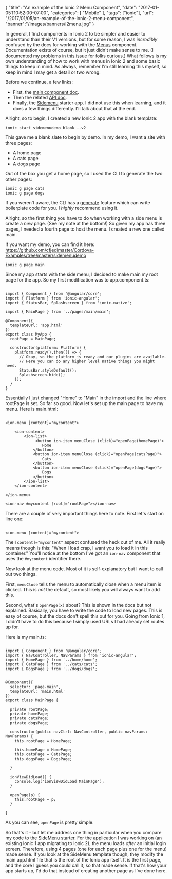 
{
	"title": "An example of the Ionic 2 Menu Component",
	"date": "2017-01-05T10:52:00-07:00",
	"categories": [
		"Mobile"
	],
	"tags": ["ionic"],
	"url": "/2017/01/05/an-example-of-the-ionic-2-menu-component",
	"banner":"/images/banners/i2menu.jpg"
}

In general, I find components in Ionic 2 to be simpler and easier to understand than their V1 versions, but for some reason, I 
was *incredibly* confused by the docs for working with the [Menus](http://ionicframework.com/docs/v2/components/#menus) component. Documentation
exists of course, but it just didn't make sense to me. (I documented my problems in [this issue](https://github.com/driftyco/ionic-site/issues/951) for
folks curious.) What follows is my own understanding of how to work with menus in Ionic 2 and some basic things to keep in mind. As always, 
remember I'm still learning this myself, so keep in mind I may get a detail or two wrong.

Before we continue, a few links:

* First, the [main component doc](http://ionicframework.com/docs/v2/components/#menus).
* Then the related [API doc](http://ionicframework.com/docs/v2/api/components/menu/Menu).
* Finally, the [Sidemenu](https://github.com/driftyco/ionic2-starter-sidemenu) starter app. I did not use this when learning, and it does
a few things differently. I'll talk about that at the end.

Alright, so to begin, I created a new Ionic 2 app with the blank template:

	ionic start sidemenudemo blank --v2

This gave me a blank slate to begin by demo. In my demo, I want a site with three pages:

* A home page
* A cats page
* A dogs page

Out of the box you get a home page, so I used the CLI to generate the two other pages:

	ionic g page cats
	ionic g page dogs

If you weren't aware, the CLI has a [generate](http://ionicframework.com/docs/v2/cli/generate/) feature which can write boilerplate
code for you. I *highly* recommend using it.

Alright, so the first thing you have to do when working with a side menu is create a *new* page. (See my note at the bottom!) So given my app 
has three pages, I needed a fourth page to host the menu. I created a new one called main.

If you want my demo, you can find it here: https://github.com/cfjedimaster/Cordova-Examples/tree/master/sidemenudemo

	ionic g page main

Since my app starts with the side menu, I decided to make main my root page for the app. So my first modification was to app.component.ts:

<pre><code class="language-javascript">
import { Component } from &#x27;@angular&#x2F;core&#x27;;
import { Platform } from &#x27;ionic-angular&#x27;;
import { StatusBar, Splashscreen } from &#x27;ionic-native&#x27;;

import { MainPage } from &#x27;..&#x2F;pages&#x2F;main&#x2F;main&#x27;;

@Component({
  templateUrl: &#x27;app.html&#x27;
})
export class MyApp {
  rootPage = MainPage;

  constructor(platform: Platform) {
    platform.ready().then(() =&gt; {
      &#x2F;&#x2F; Okay, so the platform is ready and our plugins are available.
      &#x2F;&#x2F; Here you can do any higher level native things you might need.
      StatusBar.styleDefault();
      Splashscreen.hide();
    });
  }
}
</code></pre>

Essentially I just changed "Home" to "Main" in the import and the line where rootPage is set. So far so good. Now let's set up
the main page to have my menu. Here is main.html:

<pre><code class="language-markup">
&lt;ion-menu [content]=&quot;mycontent&quot;&gt;

	&lt;ion-content&gt;
		&lt;ion-list&gt;
			 &lt;button ion-item menuClose (click)=&quot;openPage(homePage)&quot;&gt;
				Home
			&lt;&#x2F;button&gt;
			&lt;button ion-item menuClose (click)=&quot;openPage(catsPage)&quot;&gt;
				Cats
			&lt;&#x2F;button&gt;
			&lt;button ion-item menuClose (click)=&quot;openPage(dogsPage)&quot;&gt;
				Dogs
			&lt;&#x2F;button&gt;
		&lt;&#x2F;ion-list&gt;
	&lt;&#x2F;ion-content&gt;

&lt;&#x2F;ion-menu&gt;

&lt;ion-nav #mycontent [root]=&quot;rootPage&quot;&gt;&lt;&#x2F;ion-nav&gt;
</code></pre>

There are a couple of very important things here to note. First let's start on line one:

<pre><code class="language-markup">
&lt;ion-menu [content]=&quot;mycontent&quot;&gt;
</code></pre>

The <code>[content]="mycontent"</code> aspect confused the heck out of me. All it really means though is this: "When I load crap, I want you to load it in this container." 
You'll notice at the bottom I've got an <code>ion-nav</code> component that uses the <code>#mycontent</code> identifier there. 

Now look at the menu code. Most of it is self-explanatory but I want to call out two things.

First, <code>menuClose</code> tells the menu to automatically close when a menu item is clicked. This is *not* the default, 
so most likely you will always want to add this.

Second, what's <code>openPage(x)</code> about? This is shown in the docs but not explained. Basically, you have to write the code
to load new pages. This is easy of course, but the docs don't spell this out for you. Going from Ionic 1, I didn't have to do this
because I simply used URLs I had already set routes up for. 

Here is my main.ts:

<pre><code class="language-javascript">
import { Component } from &#x27;@angular&#x2F;core&#x27;;
import { NavController, NavParams } from &#x27;ionic-angular&#x27;;
import { HomePage } from &#x27;..&#x2F;home&#x2F;home&#x27;;
import { CatsPage } from &#x27;..&#x2F;cats&#x2F;cats&#x27;;
import { DogsPage } from &#x27;..&#x2F;dogs&#x2F;dogs&#x27;;


@Component({
  selector: &#x27;page-main&#x27;,
  templateUrl: &#x27;main.html&#x27;
})
export class MainPage {

  private rootPage;
  private homePage;
  private catsPage;
  private dogsPage;

  constructor(public navCtrl: NavController, public navParams: NavParams) {
    this.rootPage = HomePage;

    this.homePage = HomePage;
    this.catsPage = CatsPage;
    this.dogsPage = DogsPage;

  }

  ionViewDidLoad() {
    console.log(&#x27;ionViewDidLoad MainPage&#x27;);
  }

  openPage(p) {
    this.rootPage = p;
  }

}
</code></pre>

As you can see, <code>openPage</code> is pretty simple. 

So that's it - but let me address one thing in particular when you compare my code to the [SideMenu](https://github.com/driftyco/ionic2-starter-sidemenu) 
starter. For the application I was working on (an existing Ionic 1 app migrating to Ionic 2), the menu loads *after* an initial
login screen. Therefore, using 4 pages (one for each page plus one for the menu) made sense. If you look at the SideMenu
template though, they modify the main app.html file that is the root of the Ionic app itself. It is the first page, and the core I guess you could
call it, so that made sense. If that's how your app starts up, I'd do that instead of creating another page as I've done here.

